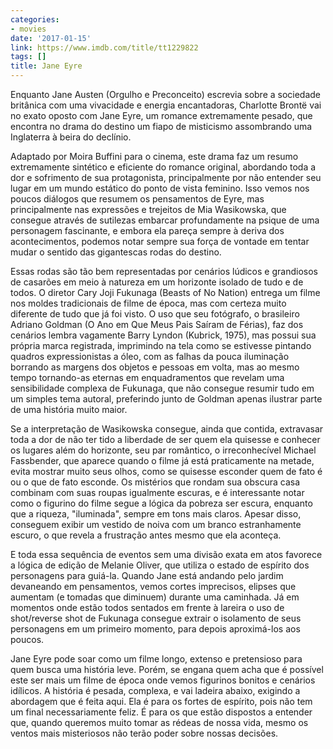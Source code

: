 ```yaml
---
categories:
- movies
date: '2017-01-15'
link: https://www.imdb.com/title/tt1229822
tags: []
title: Jane Eyre
---
```


Enquanto Jane Austen (Orgulho e Preconceito) escrevia sobre a sociedade britânica com uma vivacidade e energia encantadoras, Charlotte Brontë vai no exato oposto com Jane Eyre, um romance extremamente pesado, que encontra no drama do destino um fiapo de misticismo assombrando uma Inglaterra à beira do declínio.

Adaptado por Moira Buffini para o cinema, este drama faz um resumo extremamente sintético e eficiente do romance original, abordando toda a dor e sofrimento de sua protagonista, principalmente por não entender seu lugar em um mundo estático do ponto de vista feminino. Isso vemos nos poucos diálogos que resumem os pensamentos de Eyre, mas principalmente nas expressões e trejeitos de Mia Wasikowska, que consegue através de sutilezas embarcar profundamente na psique de uma personagem fascinante, e embora ela pareça sempre à deriva dos acontecimentos, podemos notar sempre sua força de vontade em tentar mudar o sentido das gigantescas rodas do destino.

Essas rodas são tão bem representadas por cenários lúdicos e grandiosos de casarões em meio à natureza em um horizonte isolado de tudo e de todos. O diretor Cary Joji Fukunaga (Beasts of No Nation) entrega um filme nos moldes tradicionais de filme de época, mas com certeza muito diferente de tudo que já foi visto. O uso que seu fotógrafo, o brasileiro Adriano Goldman (O Ano em Que Meus Pais Saíram de Férias), faz dos cenários lembra vagamente Barry Lyndon (Kubrick, 1975), mas possui sua própria marca registrada, imprimindo na tela como se estivesse pintando quadros expressionistas a óleo, com as falhas da pouca iluminação borrando as margens dos objetos e pessoas em volta, mas ao mesmo tempo tornando-as eternas em enquadramentos que revelam uma sensibilidade complexa de Fukunaga, que não consegue resumir tudo em um simples tema autoral, preferindo junto de Goldman apenas ilustrar parte de uma história muito maior.

Se a interpretação de Wasikowska consegue, ainda que contida, extravasar toda a dor de não ter tido a liberdade de ser quem ela quisesse e conhecer os lugares além do horizonte, seu par romântico, o irreconhecível Michael Fassbender, que aparece quando o filme já está praticamente na metade, evita mostrar muito seus olhos, como se quisesse esconder quem de fato é ou o que de fato esconde. Os mistérios que rondam sua obscura casa combinam com suas roupas igualmente escuras, e é interessante notar como o figurino do filme segue a lógica da pobreza ser escura, enquanto que a riqueza, "iluminada", sempre em tons mais claros. Apesar disso, conseguem exibir um vestido de noiva com um branco estranhamente escuro, o que revela a frustração antes mesmo que ela aconteça.

E toda essa sequência de eventos sem uma divisão exata em atos favorece a lógica de edição de Melanie Oliver, que utiliza o estado de espírito dos personagens para guiá-la. Quando Jane está andando pelo jardim devaneando em pensamentos, vemos cortes imprecisos, elipses que aumentam (e tomadas que diminuem) durante uma caminhada. Já em momentos onde estão todos sentados em frente à lareira o uso de shot/reverse shot de Fukunaga consegue extrair o isolamento de seus personagens em um primeiro momento, para depois aproximá-los aos poucos.

Jane Eyre pode soar como um filme longo, extenso e pretensioso para quem busca uma história leve. Porém, se engana quem acha que é possível este ser mais um filme de época onde vemos figurinos bonitos e cenários idílicos. A história é pesada, complexa, e vai ladeira abaixo, exigindo a abordagem que é feita aqui. Ela é para os fortes de espírito, pois não tem um final necessariamente feliz. É para os que estão dispostos a entender que, quando queremos muito tomar as rédeas de nossa vida, mesmo os ventos mais misteriosos não terão poder sobre nossas decisões.